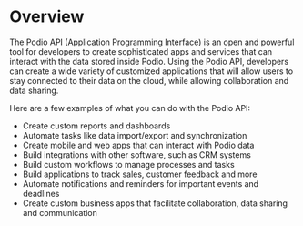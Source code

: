 # Overview

The Podio API (Application Programming Interface) is an open and powerful tool for developers to create sophisticated apps and services that can interact with the data stored inside Podio. Using the Podio API, developers can create a wide variety of customized applications that will allow users to stay connected to their data on the cloud, while allowing collaboration and data sharing.

Here are a few examples of what you can do with the Podio API:

- Create custom reports and dashboards
- Automate tasks like data import/export and synchronization
- Create mobile and web apps that can interact with Podio data
- Build integrations with other software, such as CRM systems
- Build custom workflows to manage processes and tasks
- Build applications to track sales, customer feedback and more
- Automate notifications and reminders for important events and deadlines
- Create custom business apps that facilitate collaboration, data sharing and communication
